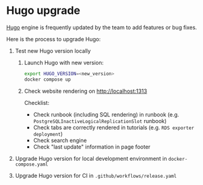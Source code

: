 # Hugo upgrade

[Hugo](https://github.com/gohugoio/hugo) engine is frequently updated by the team to add features or bug fixes.

Here is the process to upgrade Hugo:

1. Test new Hugo version locally

    1. Launch Hugo with new version:

        ```bash
        export HUGO_VERSION=<new_version>
        docker compose up
        ```

    1. Check website rendering on <http://localhost:1313>

        Checklist:

        - Check runbook (including SQL rendering) in runbook (e.g. `PostgreSQLInactiveLogicalReplicationSlot` runbook)
        - Check tabs are correctly rendered in tutorials (e.g. `RDS exporter deployment`)
        - Check search engine
        - Check "last update" information in page footer

1. Upgrade Hugo version for local development environment in `docker-compose.yaml`

1. Upgrade Hugo version for CI in `.github/workflows/release.yaml`

